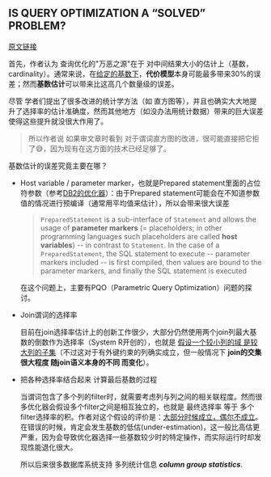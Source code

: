 ## IS QUERY OPTIMIZATION A “SOLVED” PROBLEM?

[原文链接](http://wp.sigmod.org/?p=1075)

首先，作者认为 查询优化的"万恶之源"在于 对中间结果大小的估计上（基数，cardinality）。通常来说，在<u>给定的基数下</u>，**代价模型**本身可能最多带来30%的误差；然而**基数估计**可以带来比这高几个数量级的误差。

尽管 学者们提出了很多改进的统计学方法（如 直方图等），并且也确实大大地提升了选择率的估计准确度，然而其他地方（如没办法用统计数据）带来的巨大误差 使得这些提升就没很大作用了。

> 所以作者说 如果审文章时看到 对于谓词直方图的改进，很可能直接把它拒了:sweat_smile:，因为现有在这方面的技术已经足够了。

基数估计的误差究竟主要在哪？

- Host variable / parameter marker，也就是Prepared statement里面的占位符参数（参考[DB2的优化器](https://www.ibm.com/developerworks/data/library/techarticle/dm-0606fechner/index.html)）：由于Prepared statement可能会在不知道参数值的情况进行预编译（通常用平均值来估计），所以会带来很大误差

  > `PreparedStatement` is a sub-interface of `Statement` and allows the usage of **parameter markers** (= placeholders; in other programming languages such placeholders are called **host variables**) -- in contrast to `Statement`. In the case of a `PreparedStatement`, the SQL statement to execute -- parameter markers included -- is first compiled, then values are bound to the parameter markers, and finally the SQL statement is executed

  在这个问题上，主要有PQO（Parametric Query Optimization）问题的探讨。

- Join谓词的选择率

  目前在join选择率估计上的创新工作很少，大部分仍然使用两个join列最大基数的倒数作为选择率（System R开创的），也就是 <u>假设一个较小列的域 是较大列的子集</u>（不过这对于有外键约束的列确实成立，但一般情况下 **join的交集很大程度 随join语义本身的不同 而变化**）。

- 把各种选择率结合起来 计算最后基数的过程

  当谓词包含了多个列的filter时，就需要考虑列与列之间的相关联程度。然而很多优化器会假设多个filter之间是相互独立的，也就是 最终选择率 等于 多个filter选择率的积。作者对这个假设的评价是：<u>大部分时候成立，偶尔不成立</u>。在错误的时候，肯定会发生基数的低估(under-estimation)，这一般比高估更严重，因为会导致优化器选择一些基数较少时的特定操作，而实际运行时却发现性能退化很大。

  所以后来很多数据库系统支持 多列统计信息 ***column group statistics***.

